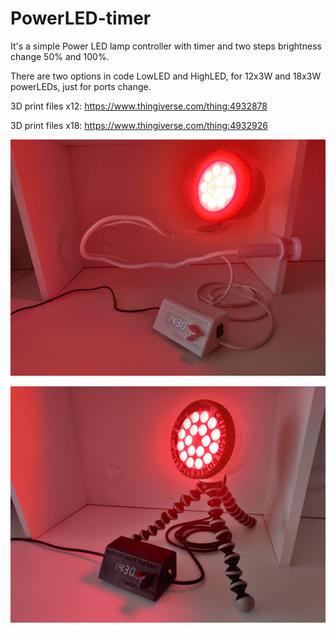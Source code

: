 # PowerLED-timer
It's a simple Power LED lamp controller with timer and two steps brightness change 50% and 100%.

There are two options in code LowLED and HighLED, for 12x3W and 18x3W powerLEDs, just for ports change.

3D print files x12:
https://www.thingiverse.com/thing:4932878

3D print files x18:
https://www.thingiverse.com/thing:4932926


![Image1](https://github.com/polihedron/PowerLED-timer/blob/main/img/1.jpg)

![Image2](https://github.com/polihedron/PowerLED-timer/blob/main/img/2.jpg)





